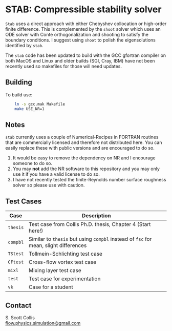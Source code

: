 # STAB:  Compressible stability solver

`Stab` uses a direct approach with either Chebyshev collocation or high-order
finite difference.   This is complemented by the `shoot` solver which uses
an ODE solver with Conte orthogonalization and shooting to satisfy the boundary
conditions.  I suggest using `shoot` to polish the eigensolutions identified
by `stab`.

The `stab` code has been updated to build with the GCC gfortran compiler on
both MacOS and Linux and older builds (SGI, Cray, IBM) have not been recently 
used so makefiles for those will need updates.

## Building

To build use:
```bash
    ln -s gcc.mak Makefile
    make USE_NR=1
```

## Notes
`stab` currently uses a couple of Numerical-Recipes in FORTRAN
routines that are commercially licensed and therefore not distributed here.
You can easily replace these with public versions and are encouraged to do so.

1.  It would be easy to remove the dependency on NR and I encourage
    someone to do so.
2.  You may **not** add the NR software to this repository and you may only use
    it if you have a valid license to do so.
3.  I have not recently tested the finite-Reynolds number surface roughness
    solver so please use with caution.

## Test Cases

Case       |  Description
-----------|---------------------------------------------------------------------------------------
`thesis`   |  Test case from Collis Ph.D. thesis, Chapter 4 (Start here!)
`compbl`   |  Similar to `thesis` but using `compbl` instead of `fsc` for mean, slight differences
`TStest`   |  Tollmein-Schlichting test case
`CFtest`   |  Cross-flow vortex test case
`mixl`     |  Mixing layer test case
`test`     |  Test case for experimentation
`vk`       |  Case for a student

## Contact

S. Scott Collis\
flow.physics.simulation@gmail.com

